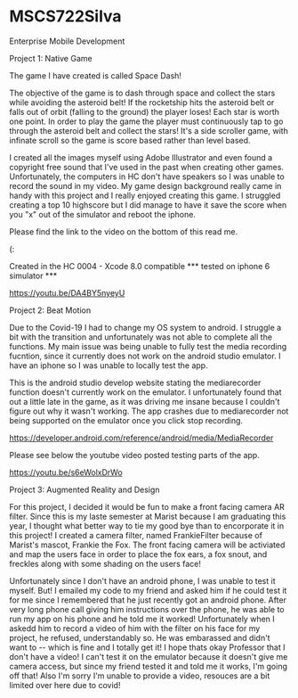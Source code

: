 # MSCS722Silva
Enterprise Mobile Development 

Project 1: Native Game

The game I have created is called Space Dash! 

The objective of the game is to dash through space and collect the stars while avoiding the asteroid belt! If the 
rocketship hits the asteroid belt or falls out of orbit (falling to the ground) the player loses! Each star is worth
one point. In order to play the game the player must continuously tap to go through the asteroid belt and collect the
stars! It's a side scroller game, with infinate scroll so the game is score based rather than level based.

I created all the images myself using Adobe Illustrator and even found a copyright free sound that I've used in the past when creating other
games. Unfortunately, the computers in HC don't have speakers so I was unable to record the sound in my video. My game design background 
really came in handy with this project and I really enjoyed creating this game. I struggled creating a top 10 highscore but I did manage to have it save the score when you "x" out of the simulator and reboot the iphone.

Please find the link to the video on the bottom of this read me.

(:

Created in the HC 0004 - Xcode 8.0 compatible
*** tested on iphone 6 simulator ***

https://youtu.be/DA4BY5nyeyU

Project 2: Beat Motion

Due to the Covid-19 I had to change my OS system to android. I struggle a bit with the transition and unfortunately was not able to complete all the functions. My main issue was being unable to fully test the media recording fucntion, since it currently does not work on the android studio emulator. I have an iphone so I was unable to locally test the app. 

This is the android studio develop website stating the mediarecorder function doesn't currently work on the emulator. I unfortunately found that out a little late in the game, as it was driving me insane because I couldn't figure out why it wasn't working. The app crashes due to mediarecorder not being supported on the emulator once you click stop recording.

https://developer.android.com/reference/android/media/MediaRecorder

Please see below the youtube video posted testing parts of the app. 

https://youtu.be/s6eWolxDrWo

Project 3: Augmented Reality and Design

For this project, I decided it would be fun to make a front facing camera AR filter. Since this is my laste semester at Marist because I am graduating this year, I thought what better way to tie my good bye than to encorporate it in this project! I created a camera filter, named FrankieFilter because of Marist's mascot, Frankie the Fox. The front facing camera will be activiated and map the users face in order to place the fox ears, a fox snout, and freckles along with some shading on the users face! 

Unfortunately since I don't have an android phone, I was unable to test it myself. But! I emailed my code to my friend and asked him if he could test it for me since I remembered that he just recently got an android phone. After very long phone call giving him instructions over the phone, he was able to run my app on his phone and he told me it worked! Unfortunately when I askedd him to record a video of him with the filter on his face for my project, he refused, understandably so. He was embarassed and didn't want to -- which is fine and I totally get it! I hope thats okay Professor that I don't have a video! I can't test it on the emulator because it doesn't give me camera access, but since my friend tested it and told me it works, I'm going off that! Also I'm sorry I'm unable to provide a video, resouces are a bit limited over here due to covid!
